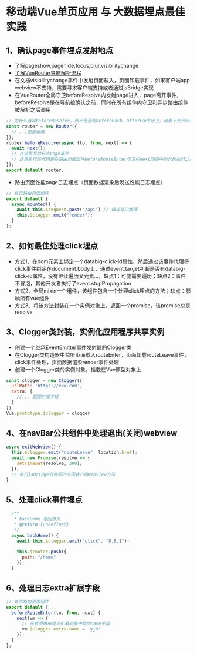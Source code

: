 # 移动端Vue单页应用 与 大数据埋点最佳实践

## 1、确认page事件埋点发射地点
- 了解pageshow,pagehide,focus,blur,visibilitychange
- [了解VueRouter导航解析流程](https://router.vuejs.org/zh/guide/advanced/navigation-guards.html#%E5%AE%8C%E6%95%B4%E7%9A%84%E5%AF%BC%E8%88%AA%E8%A7%A3%E6%9E%90%E6%B5%81%E7%A8%8B)
- 在文档visibilitychange事件中发射页面载入，页面卸载事件，如果客户端app webview不支持，需要寻求客户端支持或者通过jsBridge实现
- 在VueRouter全局守卫beforeResolve内发射page进入，page离开事件，beforeResolve是在导航被确认之前，同时在所有组件内守卫和异步路由组件被解析之后调用
```js
// 为什么选择beforeResolve，而不是全局beforeEach，afterEach守卫，请看下列代码中的注释部分
const router = new Router({
  // ...配置省略
});
router.beforeResolve(async (to, from, next) => {
  await next();
  // 在这里发射日志page事件
  // 这里执行的代码是在路由页面组件beforeRouteEnter守卫内next回调中的代码执行之后
});
export default router;
```
- 路由页面性能page日志埋点（页面数据渲染后发送性能日志埋点）
```js
// 首页路由页面组件
export default {
  async mounted() {
    await this.$request.post('/api') // 请求接口数据
    this.$clogger.emit("render");
  }
};
```

## 2、如何最佳处理click埋点
- 方式1、在dom元素上绑定一个databig-click-id属性，然后通过该事件代理将click事件绑定在document.body上，通过event.target判断是否有databig-click-id属性，没有继续遍历父元素...，缺点1：可能需要遍历；缺点2：事件不冒泡，其他开发者执行了event.stopPropagation
- 方式2、全局mixin一个组件，该组件包含一个处理click埋点的方法；缺点：影响所有vue组件
- 方式3、将该方法封装在一个实例对象上，返回一个promise，该promise总是resolve


## 3、Clogger类封装，实例化应用程序共享实例
- 创建一个继承EventEmitter事件发射器的Clogger类
- 在Clogger类构造器中监听页面载入routeEnter，页面卸载routeLeave事件，click事件处理，页面数据渲染render事件处理
- 创建一个Clogger类的实例对象，挂载在Vue原型对象上
```js
const clogger = new Clogger({
  urlPath: 'https://xxx.com',
  extra: {
    //... 配置扩展字段
  }
})
Vue.prototype.$clogger = clogger
```

## 4、在navBar公共组件中处理退出(关闭)webview
```js
async exitWebview() {
  this.$clogger.emit("routeLeave", location.href);
  await new Promise(resolve => {
    setTimeout(resolve, 300);
  });
  // 执行jsBridge封装好的关闭客户端webview方法
}
```

## 5、处理click事件埋点
```js
  /**
   * backHome 返回首页
   * @return {undefined}
   */
  async backHome() {
    await this.$clogger.emit("click", "8.8.1");

    this.$router.push({
      path: "/home"
    });
  }
```

## 6、处理日志extra扩展字段
```js
// 首页路由页面组件
export default {
  beforeRouteEnter(to, from, next) {
    next(vm => {
      // 在首页路由埋点扩展对象中增加name字段
      vm.$clogger.extra.name = 'yjh'
    });
  }
};
```